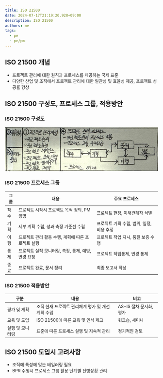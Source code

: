 ```yaml
---
title: ISO 21500
date: 2024-07-17T21:19:20.928+09:00
description: ISO 21500
authors: me
tags:
  - pe
  - pe/pm
---
```


## ISO 21500 개념

- 프로젝트 관리에 대한 원칙과 프로세스를 제공하는 국제 표준
- 다양한 산업 및 조직에서 프로젝트 관리에 대한 일관성 및 효율성 제공, 프로젝트 성공률 향상

## ISO 21500 구성도, 프로세스 그룹, 적용방안

### ISO 21500 구성도

![ISO 21500](./assets/iso21500.jpg)

### ISO 21500 프로세스 그룹

| 그룹 | 내용 | 주요 프로세스 |
| --- | --- | --- |
| 착수 | 프로젝트 시작시 프로젝트 목적 정의, PM 임명 | 프로젝트 헌장, 이해관계자 식별 |
| 기획 | 세부 계획 수립, 성과 측정 기준선 수립 | 프로젝트 기획 수립, 범위, 일정, 비용 추정 |
| 이행 | 프로젝트 관리 활동 수행, 계획에 따른 프로젝트 실행 | 프로젝트 작업 지시, 품질 보증 수행 |
| 통제 | 프로젝트 실적 모니터링, 측정, 통제, 예방, 변경 요청 | 프로젝트 작업통제, 변경 통제 |
| 종료 | 프로젝트 완료, 문서 정리 | 최종 보고서 작성 |

### ISO 21500 적용방안

| 구분 | 내용 | 비고 |
| --- | --- | --- |
| 평가 및 계획 | 조직 현재 프로젝트 관리체계 평가 및 개선 계획 수립 | AS-IS 절차 문서화, 평가 |
| 교육 및 도입 | ISO 21500에 따른 교육 및 인식 제고 | 워크숍, 세미나 |
| 실행 및 모니터링 | 표준에 따른 프로세스 실행 및 지속적 관리 | 정기적인 검토 |

## ISO 21500 도입시 고려사항

- 조직에 특성에 맞는 테일러링 필요
- BPR 수행시 프로세스 그룹 활용 단계별 진행상황 관리
